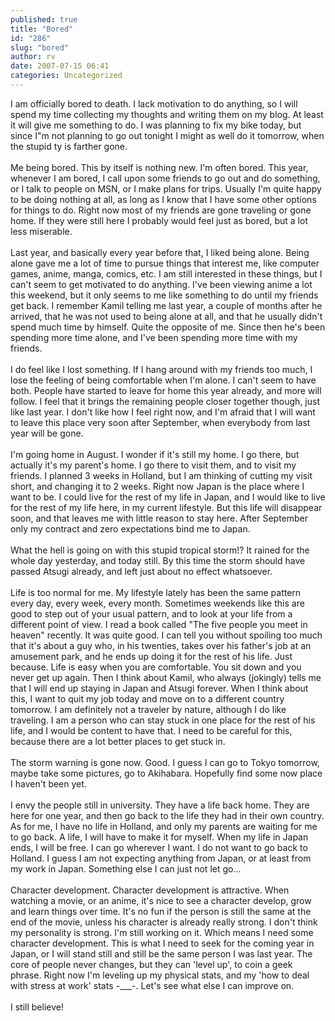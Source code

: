 ```yaml
---
published: true
title: "Bored"
id: "286"
slug: "bored"
author: rv
date: 2007-07-15 06:41
categories: Uncategorized
---
```

I am officially bored to death. I lack motivation to do anything, so I will spend my time collecting my thoughts and writing them on my blog. At least it will give me something to do. I was planning to fix my bike today, but since I"m not planning to go out tonight I might as well do it tomorrow, when the stupid ty is farther gone.<br /><br />Me being bored. This by itself is nothing new. I'm often bored. This year, whenever I am bored, I call upon some friends to go out and do something, or I talk to people on MSN, or I make plans for trips. Usually I'm quite happy to be doing nothing at all, as long as I know that I have some other options for things to do. Right now most of my friends are gone traveling or gone home. If they were still here I probably would feel just as bored, but a lot less miserable.<br /><br />Last year, and basically every year before that, I liked being alone. Being alone gave me a lot of time to pursue things that interest me, like computer games, anime, manga, comics, etc. I am still interested in these things, but I can't seem to get motivated to do anything. I've been viewing anime a lot this weekend, but it only seems to me like something to do until my friends get back. I remember Kamil telling me last year, a couple of months after he arrived, that he was not used to being alone at all, and that he usually didn't spend much time by himself. Quite the opposite of me. Since then he's been spending more time alone, and I've been spending more time with my friends.<br /><br />I do feel like I lost something. If I hang around with my friends too much, I lose the feeling of being comfortable when I'm alone. I can't seem to have both. People have started to leave for home this year already, and more will follow. I feel that it brings the remaining people closer together though, just like last year. I don't like how I feel right now, and I'm afraid that I will want to leave this place very soon after September, when everybody from last year will be gone.<br /><br />I'm going home in August. I wonder if it's still my home. I go there, but actually it's my parent's home. I go there to visit them, and to visit my friends. I planned 3 weeks in Holland, but I am thinking of cutting my visit short, and changing it to 2 weeks. Right now Japan is the place where I want to be. I could live for the rest of my life in Japan, and I would like to live for the rest of my life here, in my current lifestyle. But this life will disappear soon, and that leaves me with little reason to stay here. After September only my contract and zero expectations bind me to Japan.<br /><br />What the hell is going on with this stupid tropical storm!? It rained for the whole day yesterday, and today still. By this time the storm should have passed Atsugi already, and left just about no effect whatsoever.<br /><br />Life is too normal for me. My lifestyle lately has been the same pattern every day, every week, every month. Sometimes weekends like this are good to step out of your usual pattern, and to look at your life from a different point of view. I read a book called "The five people you meet in heaven" recently. It was quite good. I can tell you without spoiling too much that it's about a guy who, in his twenties, takes over his father's job at an amusement park, and he ends up doing it for the rest of his life. Just because. Life is easy when you are comfortable. You sit down and you never get up again. Then I think about Kamil, who always (jokingly) tells me that I will end up staying in Japan and Atsugi forever. When I think about this, I want to quit my job today and move on to a different country tomorrow. I am definitely not a traveler by nature, although I do like traveling. I am a person who can stay stuck in one place for the rest of his life, and I would be content to have that. I need to be careful for this, because there are a lot better places to get stuck in.<br /><br />The storm warning is gone now. Good. I guess I can go to Tokyo tomorrow, maybe take some pictures, go to Akihabara. Hopefully find some now place I haven't been yet.<br /><br />I envy the people still in university. They have a life back home. They are here for one year, and then go back to the life they had in their own country. As for me, I have no life in Holland, and only my parents are waiting for me to go back. A life, I will have to make it for myself. When my life in Japan ends, I will be free. I can go wherever I want. I do not want to go back to Holland. I guess I am not expecting anything from Japan, or at least from my work in Japan. Something else I can just not let go...<br /><br />Character development. Character development is attractive. When watching a movie, or an anime, it's nice to see a character develop, grow and learn things over time. It's no fun if the person is still the same at the end of the movie, unless his character is already really strong. I don't think my personality is strong. I'm still working on it. Which means I need some character development. This is what I need to seek for the coming year in Japan, or I will stand still and still be the same person I was last year. The core of people never changes, but they can 'level up', to coin a geek phrase. Right now I'm leveling up my physical stats, and my 'how to deal with stress at work' stats -___-. Let's see what else I can improve on.<br /><br />I still believe!